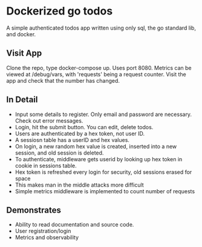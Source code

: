# Dockerized go todos

A simple authenticated todos app written using only sql, the go standard lib, and docker.

## Visit App

Clone the repo, type docker-compose up. Uses port 8080. Metrics can be viewed at /debug/vars, with 'requests' being a 
request counter. Visit the app and check that the number has changed.

## In Detail

* Input some details to register. Only email and password are necessary. Check out error messages. 
* Login, hit the submit button. You can edit, delete todos.
* Users are authenticated by a hex token, not user ID.
* A sessiosn table has a userID and hex values.
* On login, a new random hex value is created, inserted into a new session, and old session is deleted.
* To authenticate, middleware gets userid by looking up hex token in cookie in sessions table.
* Hex token is refreshed every login for security, old sessions erased for space
* This makes man in the middle attacks more difficult
* Simple metrics middleware is implemented to count number of requests

## Demonstrates

* Ability to read documentation and source code.
* User registration/login
* Metrics and observability
